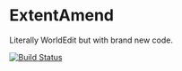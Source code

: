 ExtentAmend
================
Literally WorldEdit but with brand new code.

[![Build Status](https://travis-ci.org/TechShroom/ExtentAmend.svg?branch=master)](https://travis-ci.org/TechShroom/ExtentAmend)
